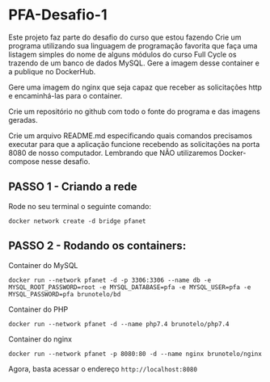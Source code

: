 # PFA-Desafio-1

Este projeto faz parte do desafio do curso que estou fazendo
Crie um programa utilizando sua linguagem de programação favorita que faça uma listagem simples do nome de alguns módulos do curso Full Cycle os trazendo de um banco de dados MySQL. Gere a imagem desse container e a publique no DockerHub.

Gere uma imagem do nginx que seja capaz que receber as solicitações http e encaminhá-las para o container.

Crie um repositório no github com todo o fonte do programa e das imagens geradas.

Crie um arquivo README.md especificando quais comandos precisamos executar para que a aplicação funcione recebendo as solicitações na porta 8080 de nosso computador. Lembrando que NÃO utilizaremos Docker-compose nesse desafio.

## PASSO 1 - Criando a rede
Rode no seu terminal o seguinte comando:
```
docker network create -d bridge pfanet
```

## PASSO 2 - Rodando os containers:
Container do MySQL
```
docker run --network pfanet -d -p 3306:3306 --name db -e MYSQL_ROOT_PASSWORD=root -e MYSQL_DATABASE=pfa -e MYSQL_USER=pfa -e MYSQL_PASSWORD=pfa brunotelo/bd
```
Container do PHP
```
docker run --network pfanet -d --name php7.4 brunotelo/php7.4
```
Container do nginx
```
docker run --network pfanet -p 8080:80 -d --name nginx brunotelo/nginx
```

Agora, basta acessar o endereço ```http://localhost:8080```
